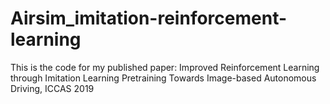 # Airsim_imitation-reinforcement-learning
This is the code for my published paper: Improved Reinforcement Learning through Imitation Learning Pretraining Towards Image-based Autonomous Driving, ICCAS 2019
